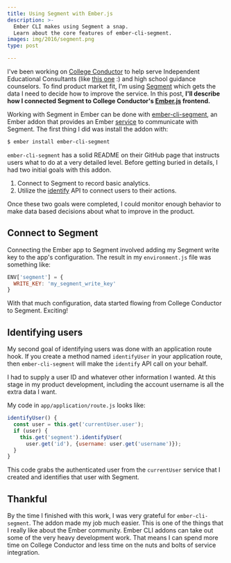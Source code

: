 ```yaml
---
title: Using Segment with Ember.js
description: >-
  Ember CLI makes using Segment a snap.
  Learn about the core features of ember-cli-segment.
images: img/2016/segment.png
type: post

---
```

I've been working on
[College Conductor](https://www.collegeconductor.com/)
to help serve Independent Educational Consultants
(like [this one](https://laymancollegeconsulting.com/) :)
and high school guidance counselors.
To find product market fit,
I'm using [Segment](https://segment.com/)
which gets the data I need
to decide how to improve the service.
In this post,
**I'll describe how I connected Segment
to College Conductor's
[Ember.js](http://emberjs.com/) frontend.**

Working with Segment in Ember can be done with
[ember-cli-segment](https://github.com/josemarluedke/ember-cli-segment),
an Ember addon that provides an Ember
[service](https://guides.emberjs.com/v2.1.0/applications/services/)
to communicate with Segment.
The first thing I did was install the addon with:

```bash
$ ember install ember-cli-segment
```

`ember-cli-segment` has a solid README on their GitHub page
that instructs users what to do at a very detailed level.
Before getting buried in details,
I had two initial goals with this addon.

1. Connect to Segment to record basic analytics.
2. Utilize the [identify](https://segment.com/docs/sources/server/http/#identify)
   API to connect users to their actions.

Once these two goals were completed,
I could monitor enough behavior
to make data based decisions
about what to improve
in the product.

## Connect to Segment

Connecting the Ember app to Segment involved adding my Segment write key
to the app's configuration. The result
in my `environment.js` file
was something like:

```javascript
ENV['segment'] = {
  WRITE_KEY: 'my_segment_write_key'
}
```

With that much configuration,
data started flowing from College Conductor to Segment.
Exciting!

## Identifying users

My second goal of identifying users
was done with an application route hook.
If you create a method named `identifyUser`
in your application route,
then `ember-cli-segment` will make the `identify` API call
on your behalf.

I had to supply a user ID
and whatever other information I wanted.
At this stage in my product development,
including the account username
is all the extra data I want.

My code in `app/application/route.js` looks like:

```javascript
identifyUser() {
  const user = this.get('currentUser.user');
  if (user) {
    this.get('segment').identifyUser(
      user.get('id'), {username: user.get('username')});
  }
}
```

This code grabs the authenticated user
from the `currentUser` service
that I created
and identifies that user with Segment.

## Thankful

By the time I finished
with this work,
I was very grateful for `ember-cli-segment`.
The addon made my job much easier.
This is one of the things that I really like
about the Ember community.
Ember CLI addons can take out some
of the very heavy development work.
That means I can spend more time
on College Conductor
and less time on the nuts and bolts
of service integration.
